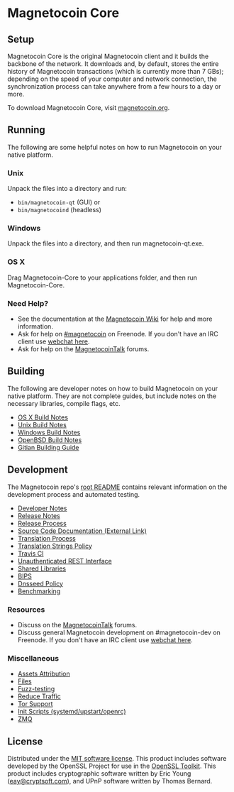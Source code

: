 Magnetocoin Core
=============

Setup
---------------------
Magnetocoin Core is the original Magnetocoin client and it builds the backbone of the network. It downloads and, by default, stores the entire history of Magnetocoin transactions (which is currently more than 7 GBs); depending on the speed of your computer and network connection, the synchronization process can take anywhere from a few hours to a day or more.

To download Magnetocoin Core, visit [magnetocoin.org](https://magnetocoin.org).

Running
---------------------
The following are some helpful notes on how to run Magnetocoin on your native platform.

### Unix

Unpack the files into a directory and run:

- `bin/magnetocoin-qt` (GUI) or
- `bin/magnetocoind` (headless)

### Windows

Unpack the files into a directory, and then run magnetocoin-qt.exe.

### OS X

Drag Magnetocoin-Core to your applications folder, and then run Magnetocoin-Core.

### Need Help?

* See the documentation at the [Magnetocoin Wiki](https://magnetocoin.info/)
for help and more information.
* Ask for help on [#magnetocoin](http://webchat.freenode.net?channels=magnetocoin) on Freenode. If you don't have an IRC client use [webchat here](http://webchat.freenode.net?channels=magnetocoin).
* Ask for help on the [MagnetocoinTalk](https://magnetocointalk.io/) forums.

Building
---------------------
The following are developer notes on how to build Magnetocoin on your native platform. They are not complete guides, but include notes on the necessary libraries, compile flags, etc.

- [OS X Build Notes](build-osx.md)
- [Unix Build Notes](build-unix.md)
- [Windows Build Notes](build-windows.md)
- [OpenBSD Build Notes](build-openbsd.md)
- [Gitian Building Guide](gitian-building.md)

Development
---------------------
The Magnetocoin repo's [root README](/README.md) contains relevant information on the development process and automated testing.

- [Developer Notes](developer-notes.md)
- [Release Notes](release-notes.md)
- [Release Process](release-process.md)
- [Source Code Documentation (External Link)](https://dev.visucore.com/magnetocoin/doxygen/)
- [Translation Process](translation_process.md)
- [Translation Strings Policy](translation_strings_policy.md)
- [Travis CI](travis-ci.md)
- [Unauthenticated REST Interface](REST-interface.md)
- [Shared Libraries](shared-libraries.md)
- [BIPS](bips.md)
- [Dnsseed Policy](dnsseed-policy.md)
- [Benchmarking](benchmarking.md)

### Resources
* Discuss on the [MagnetocoinTalk](https://magnetocointalk.io/) forums.
* Discuss general Magnetocoin development on #magnetocoin-dev on Freenode. If you don't have an IRC client use [webchat here](http://webchat.freenode.net/?channels=magnetocoin-dev).

### Miscellaneous
- [Assets Attribution](assets-attribution.md)
- [Files](files.md)
- [Fuzz-testing](fuzzing.md)
- [Reduce Traffic](reduce-traffic.md)
- [Tor Support](tor.md)
- [Init Scripts (systemd/upstart/openrc)](init.md)
- [ZMQ](zmq.md)

License
---------------------
Distributed under the [MIT software license](/COPYING).
This product includes software developed by the OpenSSL Project for use in the [OpenSSL Toolkit](https://www.openssl.org/). This product includes
cryptographic software written by Eric Young ([eay@cryptsoft.com](mailto:eay@cryptsoft.com)), and UPnP software written by Thomas Bernard.
